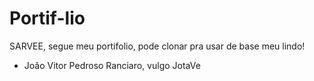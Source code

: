 # Portif-lio

SARVEE, segue meu portifolio, pode clonar pra usar de base meu lindo!

- João Vitor Pedroso Ranciaro, vulgo JotaVe
